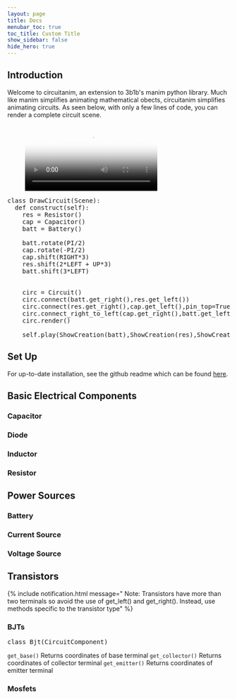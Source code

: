 ```yaml
---
layout: page
title: Docs
menubar_toc: true
toc_title: Custom Title
show_sidebar: false
hide_hero: true
---
```


## Introduction

Welcome to circuitanim, an extension to 3b1b's manim python library. Much like manim simplifies animating mathematical obects, circuitanim simplifies animating circuits. As seen below, with only a few lines of code, you can render a complete circuit scene.

<!-- blank line -->
<figure class="video_container">
  <video controls="true" allowfullscreen="true" poster="graphics/videos/DrawCircuit_poster.jpg">
    <source src="graphics/videos/DrawCircuit.mp4" type="video/mp4">
    <!--<source src="path/to/video.ogg" type="video/ogg">
    <source src="path/to/video.webm" type="video/webm"> -->
  </video> 
</figure>
<!-- blank line -->


<script src="https://cdn.jsdelivr.net/gh/google/code-prettify@master/loader/run_prettify.js"></script>
<link rel="stylesheet" href="graphics/prettify.css" />

<pre class ="prettyprint lang-py">
class DrawCircuit(Scene):
  def construct(self):
    res = Resistor()
    cap = Capacitor()
    batt = Battery()

    batt.rotate(PI/2)
    cap.rotate(-PI/2)
    cap.shift(RIGHT*3)
    res.shift(2*LEFT + UP*3)
    batt.shift(3*LEFT)


    circ = Circuit()
    circ.connect(batt.get_right(),res.get_left())
    circ.connect(res.get_right(),cap.get_left(),pin_top=True)
    circ.connect_right_to_left(cap.get_right(),batt.get_left())
    circ.render()
    
    self.play(ShowCreation(batt),ShowCreation(res),ShowCreation(cap),ShowCreation(circ),run_time=3)
</pre>



## Set Up

For up-to-date installation, see the github readme which can be found [here](https://github.com/weras2/circuitanim).  



## Basic Electrical Components 

### Capacitor

### Diode 

### Inductor 

### Resistor






## Power Sources 

### Battery 




### Current Source

### Voltage Source



## Transistors 

{% include notification.html 
message=" Note: Transistors have more than two terminals so avoid the use of get_left() and get_right(). Instead, use methods specific to the transistor type"  %}



### BJTs 
<pre class ="prettyprint lang-py">
class Bjt(CircuitComponent)
</pre>

<code class = "prettyprint lang-py">get_base()</code> Returns coordinates of base terminal
<code class = "prettyprint lang-py">get_collector()</code> Returns coordinates of collector terminal
<code class = "prettyprint lang-py">get_emitter()</code> Returns coordinates of emitter terminal


### Mosfets
